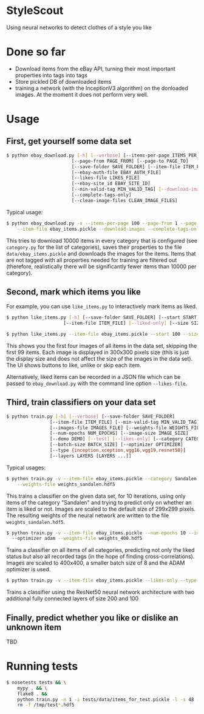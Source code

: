 # StyleScout
Using neural networks to detect clothes of a style you like

# Done so far
* Download items from the eBay API, turning their most important properties into tags into tags
* Store pickled DB of downloaded items
* training a network (with the InceptionV3 algorithm) on the donloaded images. At the moment it 
  does not perform very well.

# Usage

## First, get yourself some data set

```bash
$ python ebay_download.py [-h] [--verbose] [--items-per-page ITEMS_PER_PAGE]
                        [--page-from PAGE_FROM] [--page-to PAGE_TO]
                        [--save-folder SAVE_FOLDER] [--item-file ITEM_FILE]
                        [--ebay-auth-file EBAY_AUTH_FILE]
                        [--likes-file LIKES_FILE]
                        [--ebay-site_id EBAY_SITE_ID]
                        [--min-valid-tag MIN_VALID_TAG] [--download-images]
                        [--complete-tags-only]
                        [--clean-image-files CLEAN_IMAGE_FILES]
```
Typical usage:
```bash
$ python ebay_download.py -v --items-per-page 100 --page-from 1 --page-to 100 --save-folder data \
    --item-file ebay_items.pickle --download-images --complete-tags-only
```
This tries to download 10000 items in every category that is configured (see `category.py` for the
list of categories), saves their properties to the file `data/ebay_items.pickle` and downloads the
images for the items. Items that are not tagged with all properties needed for training are filtered
out (therefore, realistically  there will be significantly fewer items than 10000 per category).
 
## Second, mark which items you like

For example, you can use `like_items.py` to interactively mark items as liked.
```bash
$ python like_items.py [-h] [--save-folder SAVE_FOLDER] [--start START]
                     [--item-file ITEM_FILE] [--liked-only] [--size SIZE]
```
```bash
$ python like_items.py --item-file ebay_items.pickle --start 100 --size 300

```
This shows you the first four images of all items in the data set, skipping the first 99 items.
Each image is displayed in 300x300 pixels size (this is just the display size and does not affect
the size of the images in the data set). The UI shows buttons to like, unlike or skip each item.

Alternatively, liked items can be recorded in a JSON file which can be passed to `ebay_download.py`
with the command line option `--likes-file`.

## Third, train classifiers on your data set

```bash
$ python train.py [-h] [--verbose] [--save-folder SAVE_FOLDER]
                [--item-file ITEM_FILE] [--min-valid-tag MIN_VALID_TAG]
                [--images-file IMAGES_FILE] [--weights-file WEIGHTS_FILE]
                [--num-epochs NUM_EPOCHS] [--image-size IMAGE_SIZE]
                [--demo DEMO] [--test] [--likes-only] [--category CATEGORY]
                [--batch-size BATCH_SIZE] [--optimizer OPTIMIZER]
                [--type {inception,xception,vgg16,vgg19,resnet50}]
                [--layers LAYERS [LAYERS ...]]
```
Typical usages:
```bash
$ python train.py -v --item-file ebay_items.pickle --category Sandalen --likes-only --num-epochs 10 \
    --weights-file weights_sandalen.hdf5 
```
This trains a classifier on the given data set, for 10 iterations, using only items of the category
"Sandalen" and trying to predict only on whether an item is liked or not. Images are scaled to the 
default size of 299x299 pixels. The resulting weights of the neural network are written to the file 
`weights_sandalen.hdf5`.

```bash
$ python train.py -v --item-file ebay_items.pickle --num-epochs 10 --image-size 400 --batch-size 8 \ 
  --optimizer adam --weights-file weights_400.hdf5 
```
Trains a classifier on all items of all categories, predicting not only the liked status but also
all recorded tags (in the hope of finding cross-correlations). Images are scaled to 400x400, a 
smaller batch size of 8  and the ADAM optimizer is used. 

```bash
$ python train.py -v --item-file ebay_items.pickle --likes-only --type resnet50 --layers 200 100
```
Trains a classifier using the ResNet50 neural network architecture with two additional fully
connected layers of size 200 and 100 

## Finally, predict whether you like or dislike an unknown item

TBD

# Running tests

```bash
$ nosetests tests && \
    mypy . && \
    flake8 . &&
    python train.py -n 1 -i tests/data/items_for_test.pickle -l -s 48 --type vgg16 -w /tmp/test.hdf5 && \
    rm -f /tmp/test*.hdf5
```